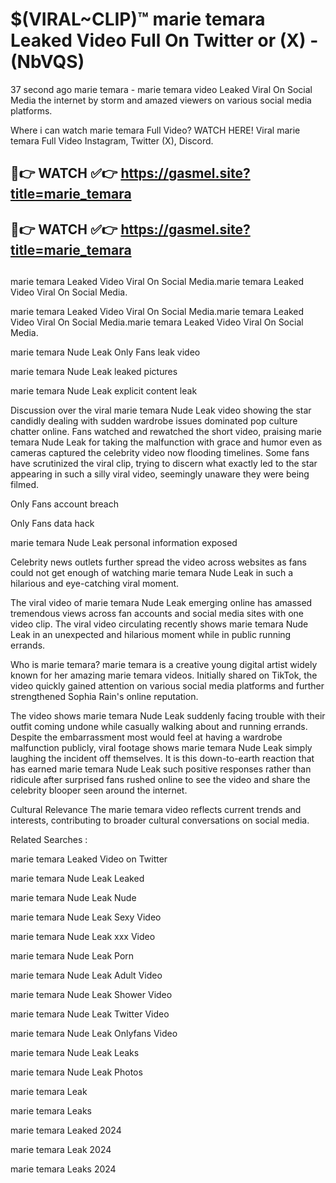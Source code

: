 # $(VIRAL~CLIP)™ marie temara Leaked Video Full On Twitter or (X) -(NbVQS)
37 second ago marie temara - marie temara video Leaked Viral On Social Media the internet by storm and amazed viewers on various social media platforms.

Where i can watch marie temara Full Video? WATCH HERE! Viral marie temara Full Video Instagram, Twitter (X), Discord.

## 🔴👉 WATCH ✅👉 https://gasmel.site?title=marie_temara
## 🔴👉 WATCH ✅👉 https://gasmel.site?title=marie_temara
##
marie temara Leaked Video Viral On Social Media.marie temara Leaked Video Viral On Social Media.

marie temara Leaked Video Viral On Social Media.marie temara Leaked Video Viral On Social Media.marie temara Leaked Video Viral On Social Media.

marie temara Nude Leak Only Fans leak video

marie temara Nude Leak leaked pictures

marie temara Nude Leak explicit content leak

Discussion over the viral marie temara Nude Leak video showing the star candidly dealing with sudden wardrobe issues dominated pop culture chatter online. Fans watched and rewatched the short video, praising marie temara Nude Leak for taking the malfunction with grace and humor even as cameras captured the celebrity video now flooding timelines. Some fans have scrutinized the viral clip, trying to discern what exactly led to the star appearing in such a silly viral video, seemingly unaware they were being filmed.


Only Fans account breach

Only Fans data hack

marie temara Nude Leak personal information exposed

Celebrity news outlets further spread the video across websites as fans could not get enough of watching marie temara Nude Leak in such a hilarious and eye-catching viral moment.


The viral video of marie temara Nude Leak emerging online has amassed tremendous views across fan accounts and social media sites with one video clip. The viral video circulating recently shows marie temara Nude Leak in an unexpected and hilarious moment while in public running errands.


Who is marie temara? marie temara is a creative young digital artist widely known for her amazing marie temara videos. Initially shared on TikTok, the video quickly gained attention on various social media platforms and further strengthened Sophia Rain's online reputation.

The video shows marie temara Nude Leak suddenly facing trouble with their outfit coming undone while casually walking about and running errands. Despite the embarrassment most would feel at having a wardrobe malfunction publicly, viral footage shows marie temara Nude Leak simply laughing the incident off themselves. It is this down-to-earth reaction that has earned marie temara Nude Leak such positive responses rather than ridicule after surprised fans rushed online to see the video and share the celebrity blooper seen around the internet.

Cultural Relevance The marie temara video reflects current trends and interests, contributing to broader cultural conversations on social media.

Related Searches :

marie temara Leaked Video on Twitter

marie temara Nude Leak Leaked

marie temara Nude Leak Nude

marie temara Nude Leak Sexy Video

marie temara Nude Leak xxx Video

marie temara Nude Leak Porn

marie temara Nude Leak Adult Video

marie temara Nude Leak Shower Video

marie temara Nude Leak Twitter Video

marie temara Nude Leak Onlyfans Video

marie temara Nude Leak Leaks

marie temara Nude Leak Photos

marie temara Leak

marie temara Leaks

marie temara Leaked 2024

marie temara Leak 2024

marie temara Leaks 2024
